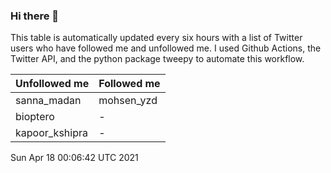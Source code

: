 ### Hi there 👋

This table is automatically updated every six hours with a list of Twitter users who have followed me and unfollowed me. I used Github Actions, the Twitter API, and the python package tweepy to automate this workflow.

| Unfollowed me |  Followed me |
| --- | --- |
|sanna_madan|mohsen_yzd|
|bioptero|-|
|kapoor_kshipra|-|
Sun Apr 18 00:06:42 UTC 2021
